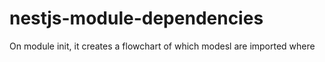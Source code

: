 # nestjs-module-dependencies
On module init, it creates a flowchart of which modesl are imported where
